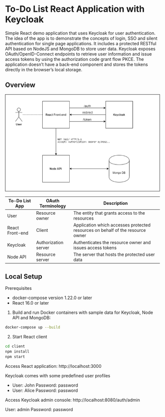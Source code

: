 # To-Do List React Application with Keycloak

Simple React demo application that uses Keycloak for user authentication. The idea of the app is to demonstrate the concepts of login, SSO and silent authentication for single page applications. It includes a protected RESTful API based on NodeJS and MongoDB to store user data. Keycloak exposes OAuth/OpenID-Connect endpoints to retrieve user information and issue access tokens by using the authorization code grant flow PKCE. The application doesn’t have a back-end component and stores the tokens directly in the browser’s local storage.

## Overview
![alt text](doc/Diagram.png)


| To-Do List App  | OAuth Terminology    | Description                                                                    |
|-----------------|----------------------|--------------------------------------------------------------------------------|
| User            | Resource owner       | The entity that grants access to the resources                                 |
| React Front-end | Client               | Application which accesses protected resources on behalf of the resource owner |
| Keycloak        | Authorization server | Authenticates the resource owner and issues access tokens                      |
| Node API        | Resource server      | The server that hosts the protected user data                                  |

## Local Setup
Prerequisites
* docker-compose version 1.22.0 or later
* React 16.0 or later

1. Build and run Docker containers with sample data for Keycloak, Node API and MongoDB:
```bash
docker-compose up --build
```

2. Start React client
```bash
cd client
npm install
npm start
```

Access React application: http://localhost:3000

Keycloak comes with some predefined user profiles
* User: John Password: password
* User: Alice Password: password

Access Keycloak admin console: http://localhost:8080/auth/admin

User: admin Password: password
